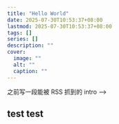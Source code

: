 ```yaml
---
title: "Hello World"
date: 2025-07-30T10:53:37+08:00
lastmod: 2025-07-30T10:53:37+08:00
tags: []
series: []
description: ""
cover:
  image: ""
  alt: ""
  caption: ""
---
```

<!-- 摘要：在 <!--more--> 之前写一段能被 RSS 抓到的 intro -->
<!--more-->

## test test
